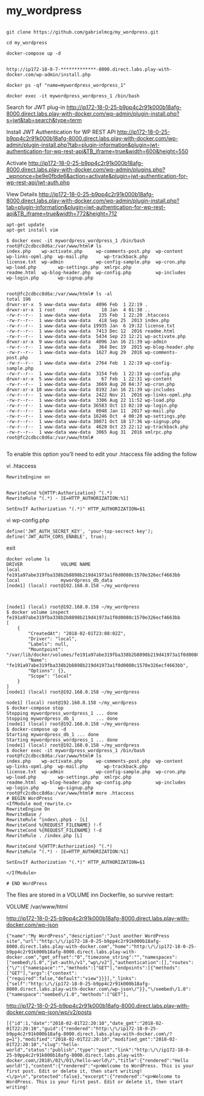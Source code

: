 # my_wordpress

```

git clone https://github.com/gabrielmcg/my_wordpress.git

cd my_wordpress

docker-compose up -d


http://ip172-18-0-7-*************-8000.direct.labs.play-with-docker.com/wp-admin/install.php

docker ps -qf "name=mywordpress_wordpress_1"

docker exec -it mywordpress_wordpress_1 /bin/bash
```

Search for JWT plug-in
http://ip172-18-0-25-b9pp4c2r91k000b18afg-8000.direct.labs.play-with-docker.com/wp-admin/plugin-install.php?s=jwt&tab=search&type=term

Install JWT Authentication for WP REST API
http://ip172-18-0-25-b9pp4c2r91k000b18afg-8000.direct.labs.play-with-docker.com/wp-admin/plugin-install.php?tab=plugin-information&plugin=jwt-authentication-for-wp-rest-api&TB_iframe=true&width=600&height=550

Activate
http://ip172-18-0-25-b9pp4c2r91k000b18afg-8000.direct.labs.play-with-docker.com/wp-admin/plugins.php?_wpnonce=be9e0fbde6&action=activate&plugin=jwt-authentication-for-wp-rest-api/jwt-auth.php

View Details
http://ip172-18-0-25-b9pp4c2r91k000b18afg-8000.direct.labs.play-with-docker.com/wp-admin/plugin-install.php?tab=plugin-information&plugin=jwt-authentication-for-wp-rest-api&TB_iframe=true&width=772&height=712



```
apt-get update
apt-get install vim
```




```
$ docker exec -it mywordpress_wordpress_1 /bin/bash
root@fc2cdbcc8d6a:/var/www/html# ls
index.php    wp-activate.php     wp-comments-post.php  wp-content   wp-links-opml.php  wp-mail.php      wp-trackback.php
license.txt  wp-admin            wp-config-sample.php  wp-cron.php  wp-load.php        wp-settings.php  xmlrpc.php
readme.html  wp-blog-header.php  wp-config.php         wp-includes  wp-login.php       wp-signup.php


root@fc2cdbcc8d6a:/var/www/html# ls -al
total 196
drwxr-xr-x  5 www-data www-data  4096 Feb  1 22:19 .
drwxr-xr-x  1 root     root        18 Jan  4 01:30 ..
-rw-r--r--  1 www-data www-data   235 Feb  1 22:20 .htaccess
-rw-r--r--  1 www-data www-data   418 Sep 25  2013 index.php
-rw-r--r--  1 www-data www-data 19935 Jan  6 19:32 license.txt
-rw-r--r--  1 www-data www-data  7413 Dec 12  2016 readme.html
-rw-r--r--  1 www-data www-data  5434 Sep 23 12:21 wp-activate.php
drwxr-xr-x  9 www-data www-data  4096 Jan 16 21:39 wp-admin
-rw-r--r--  1 www-data www-data   364 Dec 19  2015 wp-blog-header.php
-rw-r--r--  1 www-data www-data  1627 Aug 29  2016 wp-comments-post.php
-rw-r--r--  1 www-data www-data  2764 Feb  1 22:19 wp-config-sample.php
-rw-r--r--  1 www-data www-data  3154 Feb  1 22:19 wp-config.php
drwxr-xr-x  5 www-data www-data    67 Feb  1 22:31 wp-content
-rw-r--r--  1 www-data www-data  3669 Aug 20 04:37 wp-cron.php
drwxr-xr-x 18 www-data www-data  8192 Jan 16 21:39 wp-includes
-rw-r--r--  1 www-data www-data  2422 Nov 21  2016 wp-links-opml.php
-rw-r--r--  1 www-data www-data  3306 Aug 22 11:52 wp-load.php
-rw-r--r--  1 www-data www-data 36583 Oct 13 02:10 wp-login.php
-rw-r--r--  1 www-data www-data  8048 Jan 11  2017 wp-mail.php
-rw-r--r--  1 www-data www-data 16246 Oct  4 00:20 wp-settings.php
-rw-r--r--  1 www-data www-data 30071 Oct 18 17:36 wp-signup.php
-rw-r--r--  1 www-data www-data  4620 Oct 23 22:12 wp-trackback.php
-rw-r--r--  1 www-data www-data  3065 Aug 31  2016 xmlrpc.php
root@fc2cdbcc8d6a:/var/www/html#


```

To enable this option you’ll need to edit your .htaccess file adding the follow

vi .htaccess

```
RewriteEngine on


RewriteCond %{HTTP:Authorization} ^(.*)
RewriteRule ^(.*) - [E=HTTP_AUTHORIZATION:%1]

SetEnvIf Authorization "(.*)" HTTP_AUTHORIZATION=$1
```

vi wp-config.php

```
define('JWT_AUTH_SECRET_KEY', 'your-top-secrect-key');
define('JWT_AUTH_CORS_ENABLE', true);
```

exit



```
docker volume ls
DRIVER              VOLUME NAME
local               fe191a97abe319fba338b2b8898b219d41973a1f0d0080c1570e326ecf4663bb
local               mywordpress_db_data
[node1] (local) root@192.168.0.158 ~/my_wordpress



[node1] (local) root@192.168.0.158 ~/my_wordpress
$ docker volume inspect fe191a97abe319fba338b2b8898b219d41973a1f0d0080c1570e326ecf4663bb
[
    {
        "CreatedAt": "2018-02-01T23:08:02Z",
        "Driver": "local",
        "Labels": null,
        "Mountpoint": "/var/lib/docker/volumes/fe191a97abe319fba338b2b8898b219d41973a1f0d0080c1570e326ecf4663bb/_data",
        "Name": "fe191a97abe319fba338b2b8898b219d41973a1f0d0080c1570e326ecf4663bb",
        "Options": {},
        "Scope": "local"
    }
]
[node1] (local) root@192.168.0.158 ~/my_wordpress
```

```
node1] (local) root@192.168.0.158 ~/my_wordpress
$ docker-compose stop
Stopping mywordpress_wordpress_1 ... done
Stopping mywordpress_db_1        ... done
[node1] (local) root@192.168.0.158 ~/my_wordpress
$ docker-compose up -d
Starting mywordpress_db_1 ... done
Starting mywordpress_wordpress_1 ... done
[node1] (local) root@192.168.0.158 ~/my_wordpress
$ docker exec -it mywordpress_wordpress_1 /bin/bash
root@fc2cdbcc8d6a:/var/www/html# ls
index.php    wp-activate.php     wp-comments-post.php  wp-content   wp-links-opml.php  wp-mail.php      wp-trackback.php
license.txt  wp-admin            wp-config-sample.php  wp-cron.php  wp-load.php        wp-settings.php  xmlrpc.php
readme.html  wp-blog-header.php  wp-config.php         wp-includes  wp-login.php       wp-signup.php
root@fc2cdbcc8d6a:/var/www/html# more .htaccess
# BEGIN WordPress
<IfModule mod_rewrite.c>
RewriteEngine On
RewriteBase /
RewriteRule ^index\.php$ - [L]
RewriteCond %{REQUEST_FILENAME} !-f
RewriteCond %{REQUEST_FILENAME} !-d
RewriteRule . /index.php [L]

RewriteCond %{HTTP:Authorization} ^(.*)
RewriteRule ^(.*) - [E=HTTP_AUTHORIZATION:%1]

SetEnvIf Authorization "(.*)" HTTP_AUTHORIZATION=$1

</IfModule>

# END WordPress
```


The files are stored in a VOLUME inn Dockerfile, so survive restart:

VOLUME /var/www/html



http://ip172-18-0-25-b9pp4c2r91k000b18afg-8000.direct.labs.play-with-docker.com/wp-json
```
{"name":"My WordPress","description":"Just another WordPress site","url":"http:\/\/ip172-18-0-25-b9pp4c2r91k000b18afg-8000.direct.labs.play-with-docker.com","home":"http:\/\/ip172-18-0-25-b9pp4c2r91k000b18afg-8000.direct.labs.play-with-docker.com","gmt_offset":"0","timezone_string":"","namespaces":["oembed\/1.0","jwt-auth\/v1","wp\/v2"],"authentication":[],"routes":{"\/":{"namespace":"","methods":["GET"],"endpoints":[{"methods":["GET"],"args":{"context":{"required":false,"default":"view"}}}],"_links":{"self":"http:\/\/ip172-18-0-25-b9pp4c2r91k000b18afg-8000.direct.labs.play-with-docker.com\/wp-json\/"}},"\/oembed\/1.0":{"namespace":"oembed\/1.0","methods":["GET"],
```


http://ip172-18-0-25-b9pp4c2r91k000b18afg-8000.direct.labs.play-with-docker.com/wp-json/wp/v2/posts
```
[{"id":1,"date":"2018-02-01T22:20:10","date_gmt":"2018-02-01T22:20:10","guid":{"rendered":"http:\/\/ip172-18-0-25-b9pp4c2r91k000b18afg-8000.direct.labs.play-with-docker.com\/?p=1"},"modified":"2018-02-01T22:20:10","modified_gmt":"2018-02-01T22:20:10","slug":"hello-world","status":"publish","type":"post","link":"http:\/\/ip172-18-0-25-b9pp4c2r91k000b18afg-8000.direct.labs.play-with-docker.com\/2018\/02\/01\/hello-world\/","title":{"rendered":"Hello world!"},"content":{"rendered":"<p>Welcome to WordPress. This is your first post. Edit or delete it, then start writing!<\/p>\n","protected":false},"excerpt":{"rendered":"<p>Welcome to WordPress. This is your first post. Edit or delete it, then start writing!
```
    
    
    
    
    













